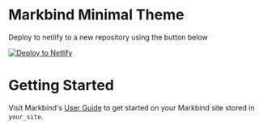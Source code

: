 # Markbind Minimal Theme

Deploy to netlify to a new repository using the button below

[![Deploy to Netlify](https://www.netlify.com/img/deploy/button.svg)](https://app.netlify.com/start/deploy?repository=https://github.com/MarkBind/init-minimal-netlify)

# Getting Started

Visit Markbind's [User Guide](https://markbind.org/userGuide/index.html) to get started on your Markbind site stored in `your_site`.
